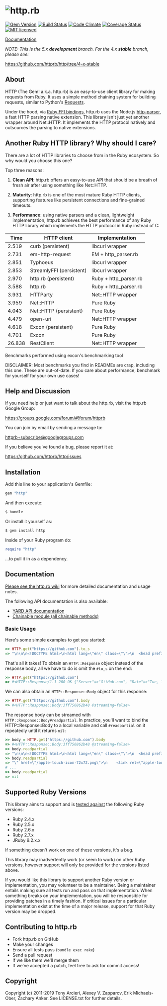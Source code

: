 # ![http.rb](https://raw.github.com/httprb/http.rb/master/logo.png)

[![Gem Version](https://badge.fury.io/rb/http.svg)](https://rubygems.org/gems/http)
[![Build Status](https://secure.travis-ci.org/httprb/http.svg?branch=master)](https://travis-ci.org/httprb/http)
[![Code Climate](https://codeclimate.com/github/httprb/http.svg?branch=master)](https://codeclimate.com/github/httprb/http)
[![Coverage Status](https://coveralls.io/repos/httprb/http/badge.svg?branch=master)](https://coveralls.io/r/httprb/http)
[![MIT licensed](https://img.shields.io/badge/license-MIT-blue.svg)](https://github.com/httprb/http/blob/master/LICENSE.txt)

[Documentation]

_NOTE: This is the 5.x **development** branch.  For the 4.x **stable** branch, please see:_

https://github.com/httprb/http/tree/4-x-stable

## About

HTTP (The Gem! a.k.a. http.rb) is an easy-to-use client library for making requests
from Ruby. It uses a simple method chaining system for building requests, similar to
Python's [Requests].

Under the hood, via [Ruby FFI bindings][http-parser-ffi], http.rb uses the Node.js
[http-parser], a fast HTTP parsing native extension. This library
isn't just yet another wrapper around Net::HTTP. It implements the HTTP protocol
natively and outsources the parsing to native extensions.

[requests]: http://docs.python-requests.org/en/latest/
[http-parser]: https://github.com/nodejs/http-parser
[http-parser-ffi]: https://github.com/cotag/http-parser


## Another Ruby HTTP library? Why should I care?

There are a lot of HTTP libraries to choose from in the Ruby ecosystem.
So why would you choose this one?

Top three reasons:

1. **Clean API**: http.rb offers an easy-to-use API that should be a
   breath of fresh air after using something like Net::HTTP.

2. **Maturity**: http.rb is one of the most mature Ruby HTTP clients, supporting
   features like persistent connections and fine-grained timeouts.

3. **Performance**: using native parsers and a clean, lightweight implementation,
   http.rb achieves the best performance of any Ruby HTTP library which
   implements the HTTP protocol in Ruby instead of C:

  | Time   | HTTP client              | Implementation        |
  |--------|--------------------------|-----------------------|
  | 2.519  | curb (persistent)        | libcurl wrapper       |
  | 2.731  | em-http-request          | EM + http_parser.rb   |  
  | 2.851  | Typhoeus                 | libcurl wrapper       |
  | 2.853  | StreamlyFFI (persistent) | libcurl wrapper       |
  | 2.970  | http.rb (persistent)     | Ruby + http_parser.rb |
  | 3.588  | http.rb                  | Ruby + http_parser.rb |
  | 3.931  | HTTParty                 | Net::HTTP wrapper     |
  | 3.959  | Net::HTTP                | Pure Ruby             |
  | 4.043  | Net::HTTP (persistent)   | Pure Ruby             |
  | 4.479  | open-uri                 | Net::HTTP wrapper     |  
  | 4.618  | Excon (persistent)       | Pure Ruby             |
  | 4.701  | Excon                    | Pure Ruby             |
  | 26.838 | RestClient               | Net::HTTP wrapper     |
  
Benchmarks performed using excon's benchmarking tool

DISCLAIMER: Most benchmarks you find in READMEs are crap,
including this one. These are out-of-date. If you care about
performance, benchmark for yourself for your own use cases!

## Help and Discussion

If you need help or just want to talk about the http.rb,
visit the http.rb Google Group:

https://groups.google.com/forum/#!forum/httprb

You can join by email by sending a message to:

[httprb+subscribe@googlegroups.com](mailto:httprb+subscribe@googlegroups.com)

If you believe you've found a bug, please report it at:

https://github.com/httprb/http/issues


## Installation

Add this line to your application's Gemfile:
```ruby
gem "http"
```

And then execute:
```bash
$ bundle
```

Or install it yourself as:
```bash
$ gem install http
```

Inside of your Ruby program do:
```ruby
require "http"
```

...to pull it in as a dependency.


## Documentation

[Please see the http.rb wiki][documentation]
for more detailed documentation and usage notes.

The following API documentation is also available:

* [YARD API documentation](http://www.rubydoc.info/gems/http/frames)
* [Chainable module (all chainable methods)](http://www.rubydoc.info/gems/http/HTTP/Chainable)

[documentation]: https://github.com/httprb/http/wiki

### Basic Usage

Here's some simple examples to get you started:

```ruby
>> HTTP.get("https://github.com").to_s
=> "\n\n\n<!DOCTYPE html>\n<html lang=\"en\" class=\"\">\n  <head prefix=\"o..."
```

That's all it takes! To obtain an `HTTP::Response` object instead of the response
body, all we have to do is omit the `#to_s` on the end:

```ruby
>> HTTP.get("https://github.com")
=> #<HTTP::Response/1.1 200 OK {"Server"=>"GitHub.com", "Date"=>"Tue, 10 May...>
```

We can also obtain an `HTTP::Response::Body` object for this response:

```ruby
>> HTTP.get("https://github.com").body
=> #<HTTP::Response::Body:3ff756862b48 @streaming=false>
```

The response body can be streamed with `HTTP::Response::Body#readpartial`.
In practice, you'll want to bind the HTTP::Response::Body to a local variable
and call `#readpartial` on it repeatedly until it returns `nil`:

```ruby
>> body = HTTP.get("https://github.com").body
=> #<HTTP::Response::Body:3ff756862b48 @streaming=false>
>> body.readpartial
=> "\n\n\n<!DOCTYPE html>\n<html lang=\"en\" class=\"\">\n  <head prefix=\"o..."
>> body.readpartial
=> "\" href=\"/apple-touch-icon-72x72.png\">\n    <link rel=\"apple-touch-ic..."
# ...
>> body.readpartial
=> nil
```

## Supported Ruby Versions

This library aims to support and is [tested against][travis] the following Ruby
versions:

* Ruby 2.4.x
* Ruby 2.5.x
* Ruby 2.6.x
* Ruby 2.7.x
* JRuby 9.2.x.x

If something doesn't work on one of these versions, it's a bug.

This library may inadvertently work (or seem to work) on other Ruby versions,
however support will only be provided for the versions listed above.

If you would like this library to support another Ruby version or
implementation, you may volunteer to be a maintainer. Being a maintainer
entails making sure all tests run and pass on that implementation. When
something breaks on your implementation, you will be responsible for providing
patches in a timely fashion. If critical issues for a particular implementation
exist at the time of a major release, support for that Ruby version may be
dropped.

[travis]: http://travis-ci.org/httprb/http


## Contributing to http.rb

* Fork http.rb on GitHub
* Make your changes
* Ensure all tests pass (`bundle exec rake`)
* Send a pull request
* If we like them we'll merge them
* If we've accepted a patch, feel free to ask for commit access!


## Copyright

Copyright (c) 2011-2019 Tony Arcieri, Alexey V. Zapparov, Erik Michaels-Ober, Zachary Anker.
See LICENSE.txt for further details.
